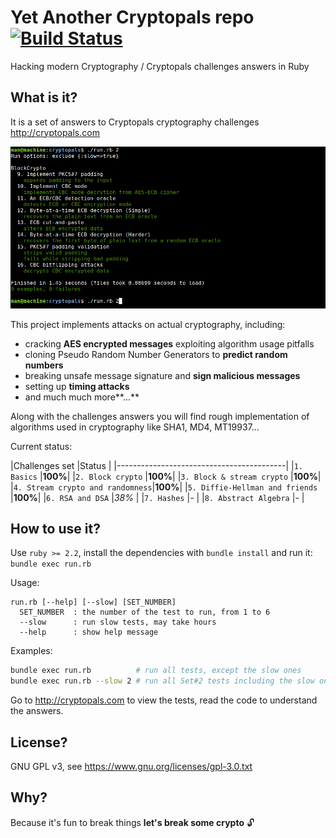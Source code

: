 # Yet Another Cryptopals repo [![Build Status](https://travis-ci.org/yoeo/cryptopals.svg?branch=master)](https://travis-ci.org/yoeo/cryptopals)
Hacking modern Cryptography / Cryptopals challenges answers in Ruby

## What is it?
It is a set of answers to Cryptopals cryptography challenges
http://cryptopals.com

![Alt text](data/screen.png)

This project implements attacks on actual cryptography, including:
 * cracking **AES encrypted messages** exploiting algorithm usage pitfalls
 * cloning Pseudo Random Number Generators to **predict random numbers**
 * breaking unsafe message signature and **sign malicious messages**
 * setting up **timing attacks**
 * and much much more**...**

Along with the challenges answers you will find rough implementation
of algorithms used in cryptography like SHA1, MD4, MT19937...

Current status:

|Challenges set                   |Status  |
|------------------------------------------|
|`1. Basics`                      |**100%**|
|`2. Block crypto`                |**100%**|
|`3. Block & stream crypto`       |**100%**|
|`4. Stream crypto and randomness`|**100%**|
|`5. Diffie-Hellman and friends`  |**100%**|
|`6. RSA and DSA`                 |*38%*   |
|`7. Hashes`                      |*-*     |
|`8. Abstract Algebra`            |*-*     |

## How to use it?
Use ```ruby >= 2.2```,
install the dependencies with ```bundle install``` and run it:
```bundle exec run.rb```

Usage:

```
run.rb [--help] [--slow] [SET_NUMBER]
  SET_NUMBER  : the number of the test to run, from 1 to 6
  --slow      : run slow tests, may take hours
  --help      : show help message
```

Examples:
```bash
bundle exec run.rb          # run all tests, except the slow ones
bundle exec run.rb --slow 2 # run all Set#2 tests including the slow ones
```

Go to http://cryptopals.com to view the tests,
read the code to understand the answers.

## License?
GNU GPL v3, see https://www.gnu.org/licenses/gpl-3.0.txt

## Why?
Because it's fun to break things **let's break some crypto** :unlock:
